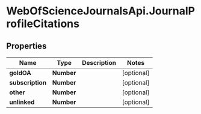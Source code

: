 # WebOfScienceJournalsApi.JournalProfileCitations

## Properties

Name | Type | Description | Notes
------------ | ------------- | ------------- | -------------
**goldOA** | **Number** |  | [optional] 
**subscription** | **Number** |  | [optional] 
**other** | **Number** |  | [optional] 
**unlinked** | **Number** |  | [optional] 


